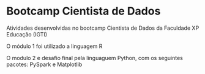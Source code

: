 # Bootcamp Cientista de Dados
 Atividades desenvolvidas no bootcamp Cientista de Dados da Faculdade XP Educação (IGTI)
 
 O módulo 1 foi utilizado a linguagem R
 
 O modulo 2 e desafio final pela linguaguem Python, com os seguintes pacotes: PySpark e Matplotlib
